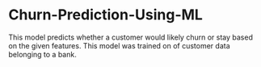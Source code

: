 # Churn-Prediction-Using-ML
This model predicts whether a customer would likely churn or stay based on the given features. This model was trained on of customer data belonging to a bank.
